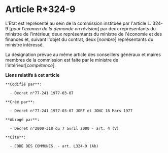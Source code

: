 # Article R*324-9

L'Etat est représenté au sein de la commission instituée par l'article L. 324-9 [*pour l'examen de la demande en révision*]
par deux représentants du ministre de l'intérieur, deux représentants du ministre de l'économie et des finances et, suivant
l'objet du contrat, deux [*nombre*] représentants du ministre intéressé.

La désignation prévue au même article des conseillers généraux et maires membres de la commission est faite par le ministre
de l'intérieur[*compétence*].

**Liens relatifs à cet article**

	**Codifié par**:

	  - Décret n°77-241 1977-03-07

	**Créé par**:

	  - Décret n°77-241 1977-03-07 JORF et JONC 18 Mars 1977

	**Abrogé par**:

	  - Décret n°2000-318 du 7 avril 2000 - art. 4 (V)

	**Cite**:

	  - CODE DES COMMUNES. - art. L324-9 (Ab)
